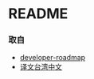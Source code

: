 # README

### 取自

- [developer-roadmap](https://github.com/kamranahmedse/developer-roadmap)
- [译文台湾中文](https://github.com/goodjack/developer-roadmap-chinese)